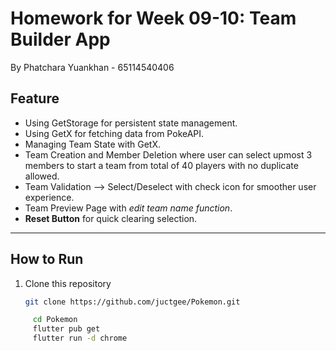 # Homework for Week 09-10: Team Builder App

By Phatchara Yuankhan - 65114540406

## Feature
- Using GetStorage for persistent state management.
- Using GetX for fetching data from PokeAPI.
- Managing Team State with GetX.
- Team Creation and Member Deletion where user can select upmost 3 members to start a team from total of 40 players with no duplicate allowed.
- Team Validation --> Select/Deselect with check icon for smoother user experience.
- Team Preview Page with *edit team name function*.
- **Reset Button** for quick clearing selection.

---

## How to Run

1. Clone this repository  
   ```bash
   git clone https://github.com/juctgee/Pokemon.git
 ```bash
      cd Pokemon
      flutter pub get
      flutter run -d chrome


